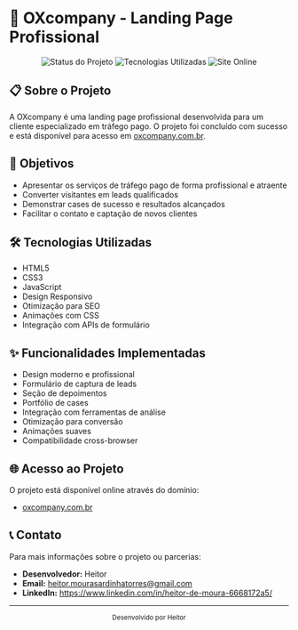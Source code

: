 # 🚀 OXcompany - Landing Page Profissional

<div align="center">
  <img src="https://img.shields.io/badge/Status-Concluído-green" alt="Status do Projeto"/>
  <img src="https://img.shields.io/badge/Tecnologias-HTML%2C%20CSS%2C%20JavaScript-orange" alt="Tecnologias Utilizadas"/>
  <img src="https://img.shields.io/badge/Site-Online-blue" alt="Site Online"/>
</div>

## 📋 Sobre o Projeto

A OXcompany é uma landing page profissional desenvolvida para um cliente especializado em tráfego pago. O projeto foi concluído com sucesso e está disponível para acesso em [oxcompany.com.br](https://oxcompany.com.br).

## 🎯 Objetivos

- Apresentar os serviços de tráfego pago de forma profissional e atraente
- Converter visitantes em leads qualificados
- Demonstrar cases de sucesso e resultados alcançados
- Facilitar o contato e captação de novos clientes

## 🛠️ Tecnologias Utilizadas

- HTML5
- CSS3
- JavaScript
- Design Responsivo
- Otimização para SEO
- Animações com CSS
- Integração com APIs de formulário

## ✨ Funcionalidades Implementadas

- Design moderno e profissional
- Formulário de captura de leads
- Seção de depoimentos
- Portfólio de cases
- Integração com ferramentas de análise
- Otimização para conversão
- Animações suaves
- Compatibilidade cross-browser

## 🌐 Acesso ao Projeto

O projeto está disponível online através do domínio:

- [oxcompany.com.br](https://oxcompany.com.br)

## 📞 Contato

Para mais informações sobre o projeto ou parcerias:

- **Desenvolvedor:** Heitor
- **Email:** heitor.mourasardinhatorres@gmail.com
- **LinkedIn:** https://www.linkedin.com/in/heitor-de-moura-6668172a5/

---

<div align="center">
  <sub>Desenvolvido por Heitor</sub>
</div>
